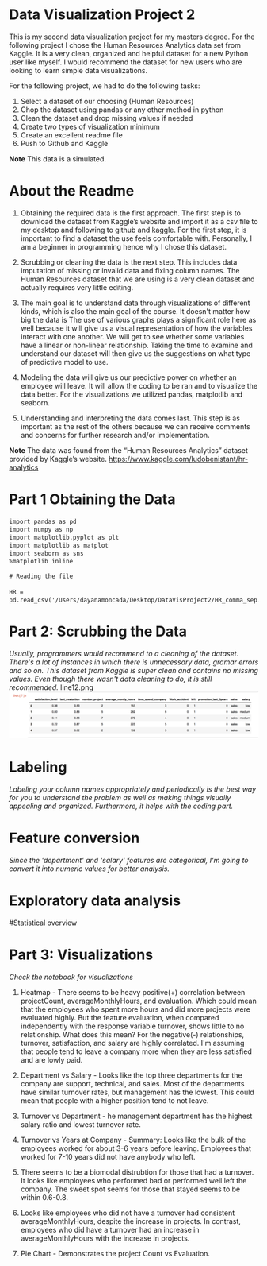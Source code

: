 # Data Visualization Project 2

This is my second data visualization project for my masters degree. For the following project I chose the Human Resources Analytics data set from Kaggle. It is a very clean, organized and helpful dataset for a new Python user like myself. I would recommend the dataset for new users who are looking to learn simple data visualizations. 

For the following project, we had to do the following tasks: 

1. Select a dataset of our choosing (Human Resources)
1. Chop the dataset using pandas or any other method in python
1. Clean the dataset and drop missing values if needed
1. Create two types of visualization minimum
1. Create an excellent readme file
1. Push to Github and Kaggle

**Note** This data is a simulated.

# About the Readme
1. Obtaining the required data is the first approach. The first step is to download the dataset from Kaggle’s website and import it as a csv file to my desktop and following to github and kaggle. For the first step, it is important to find a dataset the use feels comfortable with. Personally, I am a beginner in programming hence why I chose this dataset. 

1.  Scrubbing or cleaning the data is the next step. This includes data imputation of missing or invalid data and fixing column names. The Human Resources dataset that we are using is a very clean dataset and actually requires very little editing. 

1. The main goal is to understand data through visualizations of different kinds, which is also the main goal of the course. It doesn't matter how big the data is  The use of various graphs plays a significant role here as well because it will give us a visual representation of how the variables interact with one another. We will get to see whether some variables have a linear or non-linear relationship. Taking the time to examine and understand our dataset will then give us the suggestions on what type of predictive model to use.

1. Modeling the data will give us our predictive power on whether an employee will leave. It will allow the coding to be ran and to visualize the data better. For the visualizations we utilized pandas, matplotlib and seaborn. 

1. Understanding and interpreting the data comes last. This step is as important as the rest of the others because we can receive comments and concerns for further research and/or implementation. 

**Note** The data was found from the “Human Resources Analytics” dataset provided by Kaggle’s website. https://www.kaggle.com/ludobenistant/hr-analytics

# Part 1 Obtaining the Data

```
import pandas as pd
import numpy as np
import matplotlib.pyplot as plt
import matplotlib as matplot
import seaborn as sns
%matplotlib inline
```

```
# Reading the file

HR = pd.read_csv('/Users/dayanamoncada/Desktop/DataVisProject2/HR_comma_sep.csv')
```

# Part 2: Scrubbing the Data 

*Usually, programmers would recommend to a cleaning of the dataset. There's a lot of instances in which there is unnecessary data, gramar errors and so on. This dataset from Kaggle is super clean and contains no missing values. Even though there wasn't data cleaning to do, it is still recommended.*
line12.png
![alt text](https://github.com/dmonca63/DataVisProject2/blob/master/Line12.png)

# Labeling

*Labeling your column names appropriately and periodically is the best way for you to understand the problem as well as making things visually appealing and organized. Furthermore, it helps with the coding part.*

# Feature conversion 

*Since the 'department' and 'salary' features are categorical, I'm going to convert it into numeric values for better analysis.*

# Exploratory data analysis 
#Statistical overview 


# Part 3: Visualizations
*Check the notebook for visualizations*

1. Heatmap - There seems to be heavy positive(+) correlation between projectCount, averageMonthlyHours, and evaluation. Which could mean that the employees who spent more hours and did more projects were evaluated highly. But the feature evaluation, when compared independently with the response variable turnover, shows little to no relationship. What does this mean? For the negative(-) relationships, turnover, satisfaction, and salary are highly correlated. I'm assuming that people tend to leave a company more when they are less satisfied and are lowly paid.

1. Department vs Salary - Looks like the top three departments for the company are support, technical, and sales. Most of the departments have similar turnover rates, but management has the lowest. This could mean that people with a higher position tend to not leave.

1. Turnover vs Department - he management department has the highest salary ratio and lowest turnover rate.

1. Turnover vs Years at Company - Summary: Looks like the bulk of the employees worked for about 3-6 years before leaving. Employees that worked for 7-10 years did not have anybody who left.

1. There seems to be a biomodal distrubtion for those that had a turnover. It looks like employees who performed bad or performed well left the company. The sweet spot seems for those that stayed seems to be within 0.6-0.8.

1. Looks like employees who did not have a turnover had consistent averageMonthlyHours, despite the increase in projects. In contrast, employees who did have a turnover had an increase in averageMonthlyHours with the increase in projects.

1. Pie Chart - Demonstrates the project Count vs Evaluation. 

